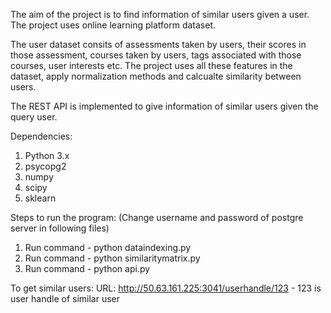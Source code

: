 The aim of the project is to find information of similar users given a user. The project uses online learning platform dataset.

The user dataset consits of assessments taken by users, their scores in those assessment, courses taken by users, tags associated with those courses, user interests etc. The project uses all these features in the dataset, apply normalization methods and calcualte similarity between users.

The REST API is implemented to give information of similar users given the query user.

Dependencies:
1) Python 3.x
2) psycopg2
3) numpy
4) scipy
5) sklearn

Steps to run the program:
(Change username and password of postgre server in following files)
1) Run command - python dataindexing.py
2) Run command - python similaritymatrix.py
3) Run command - python api.py

To get similar users:
URL: http://50.63.161.225:3041/userhandle/123 - 123 is user handle of similar user